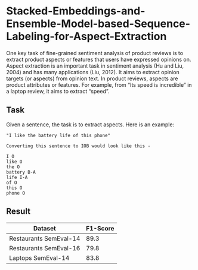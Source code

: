 # **Stacked-Embeddings-and-Ensemble-Model-based-Sequence-Labeling-for-Aspect-Extraction**
One key task of fine-grained sentiment analysis of product reviews is to extract product aspects or features that users have expressed opinions on. Aspect extraction is an important task in sentiment analysis (Hu and Liu, 2004) and has many applications (Liu, 2012). It aims to extract opinion targets (or aspects) from opinion text. In product reviews, aspects are product attributes or features. For example, from “Its speed is incredible” in a laptop review, it aims to extract “speed”.

## Task
Given a sentence, the task is to extract aspects. Here is an example:
```
"I like the battery life of this phone"

Converting this sentence to IOB would look like this -

I O
like O
the O
battery B-A
life I-A
of O
this O
phone O
```
## Result
| Dataset | F1-Score |
| -------- | -------- |
| Restaurants SemEval-14 | 89.3 |
| Restaurants SemEval-16 | 79.8 |
| Laptops SemEval-14 | 83.8 |
